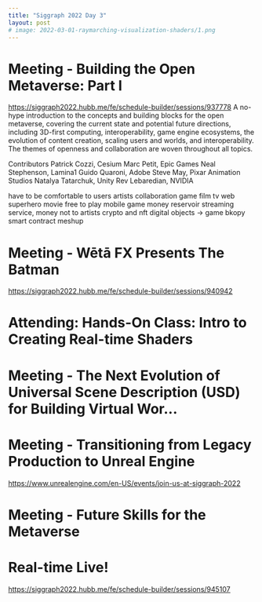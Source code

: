 ```yaml
---
title: "Siggraph 2022 Day 3"
layout: post
# image: 2022-03-01-raymarching-visualization-shaders/1.png
---
```


# Meeting - Building the Open Metaverse: Part I
https://siggraph2022.hubb.me/fe/schedule-builder/sessions/937778
A no-hype introduction to the concepts and building blocks for the open metaverse, covering the current state and potential future directions, including 3D-first computing, interoperability, game engine ecosystems, the evolution of content creation, scaling users and worlds, and interoperability. The themes of openness and collaboration are woven throughout all topics.

Contributors
Patrick Cozzi, Cesium
Marc Petit, Epic Games
Neal Stephenson, Lamina1
Guido Quaroni, Adobe
Steve May, Pixar Animation Studios
Natalya Tatarchuk, Unity
Rev Lebaredian, NVIDIA

have to be comfortable to users
artists collaboration
game film tv web
superhero movie free to play mobile game
money reservoir
streaming service, money not to artists
crypto and nft
digital objects -> game
bkopy
smart contract
meshup

<!-- # Explore your career at DNEG -->

# Meeting - Wētā FX Presents The Batman
https://siggraph2022.hubb.me/fe/schedule-builder/sessions/940942

# Attending: Hands-On Class: Intro to Creating Real-time Shaders

# Meeting - The Next Evolution of Universal Scene Description (USD) for Building Virtual Wor...

# Meeting - Transitioning from Legacy Production to Unreal Engine
https://www.unrealengine.com/en-US/events/join-us-at-siggraph-2022

# Meeting - Future Skills for the Metaverse

# Real-time Live!
https://siggraph2022.hubb.me/fe/schedule-builder/sessions/945107

